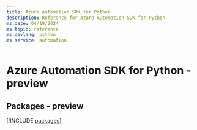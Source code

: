 ```yaml
---
title: Azure Automation SDK for Python
description: Reference for Azure Automation SDK for Python
ms.date: 04/19/2024
ms.topic: reference
ms.devlang: python
ms.service: automation
---
```

# Azure Automation SDK for Python - preview
## Packages - preview
[!INCLUDE [packages](automation-index.md)]